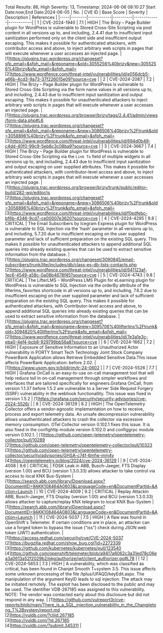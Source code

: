 Total Results: 86, High Severity: 13, Timestamp: 2024-06-06 08:10:27
Start Date:now;End Date:2024-06-05
| No. | CVE ID | Base Score | Severity | Description | References |
|-----|--------|------------|----------|-------------|------------|
| 1 | CVE-2024-1940 | 7.1  | HIGH | The Brizy – Page Builder plugin for WordPress is vulnerable to Stored Cross-Site Scripting via post content in all versions up to, and including, 2.4.41 due to insufficient input sanitization performed only on the client side and insufficient output escaping. This makes it possible for authenticated attackers, with contributor access and above, to inject arbitrary web scripts in pages that will execute whenever a user accesses an injected page. | [1]https://plugins.trac.wordpress.org/changeset?sfp_email=&sfph_mail=&reponame=&old=3055256%40brizy&new=3055256%40brizy&sfp_email=&sfph_mail=<br>[2]https://www.wordfence.com/threat-intel/vulnerabilities/id/e056dcb5-a66b-4cd3-9a73-37f226015e09?source=cve |
| 2 | CVE-2024-2087 | 7.2  | HIGH | The Brizy – Page Builder plugin for WordPress is vulnerable to Stored Cross-Site Scripting via the form name values in all versions up to, and including, 2.4.43 due to insufficient input sanitization and output escaping. This makes it possible for unauthenticated attackers to inject arbitrary web scripts in pages that will execute whenever a user accesses an injected page. | [1]https://plugins.trac.wordpress.org/browser/brizy/tags/2.4.41/admin/views/form-data.php#L6<br>[2]https://plugins.trac.wordpress.org/changeset?sfp_email=&sfph_mail=&reponame=&new=3086506%40brizy%2Ftrunk&old=3058896%40brizy%2Ftrunk&sfp_email=&sfph_mail=<br>[3]https://www.wordfence.com/threat-intel/vulnerabilities/id/694d0b49-c4dd-40f0-99c9-5eb8c3c08ba9?source=cve |
| 3 | CVE-2024-3667 | 7.4  | HIGH | The Brizy – Page Builder plugin for WordPress is vulnerable to Stored Cross-Site Scripting via the `Link To` field of multiple widgets in all versions up to, and including, 2.4.43 due to insufficient input sanitization and output escaping on user supplied attributes. This makes it possible for authenticated attackers, with contributor-level access and above, to inject arbitrary web scripts in pages that will execute whenever a user accesses an injected page. | [1]https://plugins.trac.wordpress.org/browser/brizy/trunk/public/editor-build/282-wp/editor/js<br>[2]https://plugins.trac.wordpress.org/changeset?sfp_email=&sfph_mail=&reponame=&new=3086506%40brizy%2Ftrunk&old=3058896%40brizy%2Ftrunk&sfp_email=&sfph_mail=<br>[3]https://www.wordfence.com/threat-intel/vulnerabilities/id/f0edfebc-bf6b-4346-9cd7-ce00007e3620?source=cve |
| 4 | CVE-2024-4295 | 9.8  | CRITICAL | The Email Subscribers by Icegram Express plugin for WordPress is vulnerable to SQL Injection via the ‘hash’ parameter in all versions up to, and including, 5.7.20 due to insufficient escaping on the user supplied parameter and lack of sufficient preparation on the existing SQL query.  This makes it possible for unauthenticated attackers to append additional SQL queries into already existing queries that can be used to extract sensitive information from the database. | [1]https://plugins.trac.wordpress.org/changeset/3090845/email-subscribers/trunk/lite/includes/db/class-es-db-lists-contacts.php<br>[2]https://www.wordfence.com/threat-intel/vulnerabilities/id/641123af-1ec6-4549-a58c-0a08b4678f45?source=cve |
| 5 | CVE-2024-4743 | 9.8  | CRITICAL | The LifterLMS – WordPress LMS Plugin for eLearning plugin for WordPress is vulnerable to SQL Injection via the orderBy attribute of the lifterlms_favorites shortcode in all versions up to, and including, 7.6.2 due to insufficient escaping on the user supplied parameter and lack of sufficient preparation on the existing SQL query.  This makes it possible for authenticated attackers, with Contributor-level access and above, to append additional SQL queries into already existing queries that can be used to extract sensitive information from the database. | [1]https://plugins.trac.wordpress.org/changeset?sfp_email=&sfph_mail=&reponame=&new=3095706%40lifterlms%2Ftrunk&old=3094820%40lifterlms%2Ftrunk&sfp_email=&sfph_mail=<br>[2]https://www.wordfence.com/threat-intel/vulnerabilities/id/7e3a1e3c-eba0-4ef4-bcb8-929799bb56a8?source=cve |
| 6 | CVE-2024-1662 | 7.2  | HIGH | Exposure of Sensitive Information to an Unauthorized Actor vulnerability in PORTY Smart Tech Technology Joint Stock Company PowerBank Application allows Retrieve Embedded Sensitive Data.This issue affects PowerBank Application: before 2.02. | [1]https://www.usom.gov.tr/bildirim/tr-24-0602 |
| 7 | CVE-2024-5526 | 7.7  | HIGH | Grafana OnCall is an easy-to-use on-call management tool that will help reduce toil in on-call management through simpler workflows and interfaces that are tailored specifically for engineers.Grafana OnCall, from version 1.1.37 before 1.5.2 are vulnerable to a Server Side Request Forgery (SSRF) vulnerability in the webhook functionallity. This issue was fixed in version 1.5.2 | [1]https://grafana.com/security/security-advisories/cve-2024-5526/ |
| 8 | CVE-2024-36129 | 8.2  | HIGH | The OpenTelemetry Collector offers a vendor-agnostic implementation on how to receive, process and export telemetry data. An unsafe decompression vulnerability allows unauthenticated attackers to crash the collector via excessive memory consumption. OTel Collector version 0.102.1 fixes this issue.  It is also fixed in the confighttp module version 0.102.0 and configgrpc module version 0.102.1. | [1]https://github.com/open-telemetry/opentelemetry-collector/pull/10289<br>[2]https://github.com/open-telemetry/opentelemetry-collector/pull/10323<br>[3]https://github.com/open-telemetry/opentelemetry-collector/security/advisories/GHSA-c74f-6mfw-mm4v<br>[4]https://opentelemetry.io/blog/2024/cve-2024-36129 |
| 9 | CVE-2024-4008 | 9.6  | CRITICAL | FDSK Leak in ABB, Busch-Jaeger, FTS Display (version 1.00) and BCU (version 1.3.0.33) allows attacker to take control via access to local KNX Bus-System | [1]https://search.abb.com/library/Download.aspx?DocumentID=9AKK108464A0803&LanguageCode=en&DocumentPartId=&Action=Launch |
| 10 | CVE-2024-4009 | 9.2  | CRITICAL | Replay Attackin ABB, Busch-Jaeger, FTS Display (version 1.00) and BCU (version 1.3.0.33) allows attacker to capture/replay KNX telegram to local KNX Bus-System | [1]https://search.abb.com/library/Download.aspx?DocumentID=9AKK108464A0803&LanguageCode=en&DocumentPartId=&Action=Launch |
| 11 | CVE-2024-5037 | 7.5  | HIGH | A flaw was found in OpenShift`s Telemeter. If certain conditions are in place, an attacker can use a forged token to bypass the issue ("iss") check during JSON web token (JWT) authentication. | [1]https://access.redhat.com/security/cve/CVE-2024-5037<br>[2]https://bugzilla.redhat.com/show_bug.cgi?id=2272339<br>[3]https://github.com/kubernetes/kubernetes/pull/123540<br>[4]https://github.com/openshift/telemeter/blob/a9417a6062c3a31ed78c06ea3a0613a52f2029b2/pkg/authorize/jwt/client_authorizer.go#L78 |
| 12 | CVE-2024-5653 | 7.3  | HIGH | A vulnerability, which was classified as critical, has been found in Chanjet Smooth T+system 3.5. This issue affects some unknown processing of the file /tplus/UFAQD/keyEdit.aspx. The manipulation of the argument KeyID leads to sql injection. The attack may be initiated remotely. The exploit has been disclosed to the public and may be used. The identifier VDB-267185 was assigned to this vulnerability. NOTE: The vendor was contacted early about this disclosure but did not respond in any way. | [1]https://github.com/vulreport3r/cve-reports/blob/main/There_is_a_SQL_injection_vulnerability_in_the_Changjietong_T%2Bsystem/report.md<br>[2]https://vuldb.com/?ctiid.267185<br>[3]https://vuldb.com/?id.267185<br>[4]https://vuldb.com/?submit.345311 |

